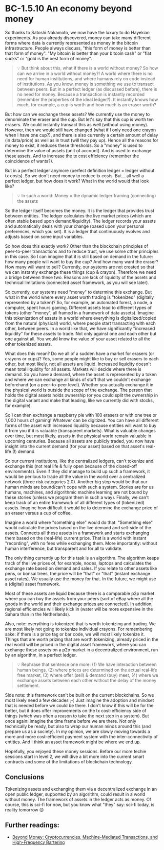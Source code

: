 # BC-1.5.10 An economy beyond money 

So thanks to Satoshi Nakamoto, we now have the luxury to do Hayekian experiments. As you already discovered, money can take many different forms where data is currently represented as money in the bitcoin infrastructure. People always discuss, "this form of money is better than that form of money". "My bitcoin is better than your bitcoin cash" or "fiat sucks" or "gold is the best form of money".


>💡 But think about this, what if there is a world without money? So how can we arrive in a world without money?! A world where there is no need for human institutions, and where humans rely on code instead of institutions. As you know, money is something we use to transact between peers. But in a perfect ledger (as discussed before), there is no need for money. Because a transaction is instantly recorded (remember the properties of the ideal ledger?). It instantly knows how much, for example, a cup is worth and how much is an eraser worth? 


But how can we exchange these assets? We currently use the money to denominate the eraser and the cup. But let's say that this cup is worth ten erasers. We could instantly transact this as well (without using money). However, then we would still have changed (what if I only need one crayon when I have one cup?), and there is also currently a certain amount of delay (in data/price) as well as in trust (will they pay up). Hence all the reasons for money to exist, it reduces these thresholds. So a "money" is used to determine the value of assets (unit of account). And is used to exchange these assets. And to increase the tx cost efficiency (remember the coincidence of wants?). 

But in a perfect ledger anymore (perfect definition ledger = ledger without tx costs). So we don't need money to reduce tx costs. But….all well a perfect ledger, but how does it work? What in the world would that look like? 

>💡 In such a world: Money = the dynamic ledger framing (connecting) the assets

So the ledger itself becomes the money. It is the ledger that provides trust between entities. The ledger calculates the live market prices (which are often stable based upon demand/liquidity). The ledger records your assets and automatically deals with your change (based upon your personal preferences, which you set). It is a ledger that continuously evolves and adjusts based on some input variables. 

So how does this exactly work? Other than the blockchain principles of peer-to-peer transactions and to reduce trust, we use some other principles in this case. So I can imagine that it is still based on demand in the future: how many people will want to buy the cup? And how many want the eraser? How many will want to sell? Currently, our systems are not created so that we can instantly exchange these things (cup & crayon). Therefore we need a bridge between these two. Reasons are lack of liquidity of the assets and technical limitations (connected asset framework, as you will see later). 

So currently, our systems need "money" to determine this exchange. But what in the world where every asset worth trading is "tokenized" (digitally represented by a token)? So, for example, an automated forest, a node, a computer, spent hours gaming. Different assets lead to different types of tokens (other "money", all framed in a framework of data assets). Imagine this tokenization of assets in a world where everything is digitalized/copied from the natural (physical) world, where people start transacting with each other, between peers. In a world like that, we have significantly "increased liquidity" for these assets to trade. Not only against one and each other but one against all. You would know the value of your asset related to all the other tokenized assets. 

What does this mean? Do we all of a sudden have a market for erasers (or crayons or cups)? Yes, some people might like to buy or sell erasers to each other, but most likely, not all assets are liquid. Increased liquidity doesn't mean total liquidity for all assets. Markets will decide where there is demand. So you have a demand, where the asset is represented by a token and where we can exchange all kinds of stuff that we couldn't exchange beforehand 
(on a peer-to-peer level). Whether you actually exchange it in the physical world is outside the scope of the exchange. The person that holds the digital assets holds ownership (or you could split the ownership in the digital variant and make that leading, like we currently did with stocks, for example). 

So I can then exchange a raspberry pie with 100 erasers or with one tree or 1,000 hours of gaming! Whatever can be digitized. You can have all different forms of the asset with increased liquidity because entities will want to buy it from you if it is valuable (transparent markets). What is valuable changes over time, but most likely, assets in the physical world remain valuable in upcoming centuries. Because all assets are publicly traded, you now have insight into the current demand (for your asset) based on that asset's real-life (!) demand.

So our current institutions, like the centralized ledgers, can't tokenize and exchange this (not real life & fully open because of the closed-off environments). Even if they did manage to build up such a framework, it would be perilous to trade all the value in the world over a centralized network (three risk categories 2.0). Another big step would be that our human minds are bound/can't cope with such a system. Stories are for us humans, machines, and algorithmic machine learning are not bound by these stories (unless we program them in such a way). Finally, we can't keep track of an entire framework of all different types of (tokenized) assets. Imagine how difficult it would be to determine the exchange price of an eraser versus a cup of coffee.

Imagine a world where "something else" would do that. "Something else" would calculate the prices based on the live demand and sell-side of the assets. Connects all these assets in a framework and starts exchanging them based on the (real-life) current price. That is a world with instant "recording", with no fees while exchanging them. More importantly: without human interference, but transparent and for all to validate. 

The only thing currently up for this task is an algorithm. The algorithm keeps track of the live prices of, for example, nodes, laptops and calculates the exchange rate based on demand and sales. If you relate to other assets like pens, or bonsai trees, the price will be "that" or "that" (instant exchange asset rates). We usually use the money for that. In the future, we might use a (digital) asset framework.

Most of these assets are liquid because there is a comparable p2p market where you can buy the assets from your peers (sort of eBay where all the goods in the world and their exchange prices are connected). In addition, regional efficiencies will likely kick in (water will be more expensive in the Sahara than in the Netherlands).  

Also, note: everything is tokenized that is worth tokenizing and trading. We are most likely not going to tokenize individual crayons. For remembering sake: if there is a price tag or bar code, we will most likely tokenize it. Things that are worth prizing that are worth tokenizing, already priced in the real world will be priced in the digital asset framework, where you can exchange these assets on a p2p market in a decentralized environment, run by an algorithm, in a perfect ledger.

>💡 Rephrase that sentence one more: (1) We have interaction between human beings, (2) where prices are determined on the actual real-life free market, (3) where offer (sell) & demand (buy) meet, (4) where we exchange assets between each other without the delay of the money settlement.

Side note: this framework can't be built on the current blockchains. So we most likely need a few decades ;-) Just imagine the adoption and mindset that is needed before we could be there. I don't know if this will be for the better, but it does offer improvements on the tx cost-efficiency side of things (which was often a reason to take the next step in a system). But once again: imagine the time frame before we are there. Not only technically be ready, but also to wrap our human minds around this (and prepare us as a society). In my opinion, we are slowly moving towards a more and more cost-efficient payment system with the inter-connectivity of entities. And I think an asset framework might be where we end up. 

Hopefully, you enjoyed these money sessions. Before our more techie sessions start in level 2, we will dive a bit more into the current smart contracts and some of the limitations of blockchain technology. 

## Conclusions
Tokenizing assets and exchanging them via a decentralized exchange in an open public ledger, supported by an algorithm, could result in a world without money. The framework of assets in the ledger acts as money. Of course, this is sci-fi for now, but you know what "they" say: sci-fi today, is reality tomorrow 😊 

## Further readings:
* [Beyond Money: Cryptocurrencies, Machine-Mediated Transactions, and High-Frequency Bartering](https://papers.ssrn.com/sol3/papers.cfm?abstract_id=3158047)

